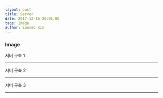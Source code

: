 ```yaml
---
layout: post
title: Server
date: 2017-12-16 20:01:00
tags: Image
author: Eunseo Kim
---
```


### Image

<amp-img src="{{ site.baseurl }}assets/images/서버 1.jpeg" width="656" height="400" layout="responsive" alt="" class="mb3"></amp-img>

서버 구축 1

<hr />

<amp-img src="{{ site.baseurl }}assets/images/서버 2.jpeg" width="656" height="400" layout="responsive" alt="" class="mb3"></amp-img>

서버 구축 2

<hr />

<amp-img src="{{ site.baseurl }}assets/images/서버 3.jpeg" width="656" height="400" layout="responsive" alt="" class="mb3"></amp-img>

서버 구축 3

<hr />
